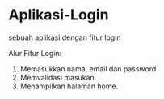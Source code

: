 # Aplikasi-Login
sebuah  aplikasi dengan fitur login

Alur Fitur Login:
1. Memasukkan nama, email dan password
2. Memvalidasi masukan.
3. Menampilkan halaman home.
